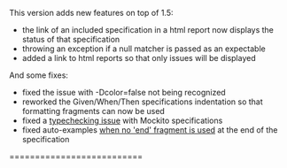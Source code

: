 This version adds new features on top of 1.5:

 * the link of an included specification in a html report now displays the status of that specification
 * throwing an exception if a null matcher is passed as an expectable
 * added a link to html reports so that only issues will be displayed
  
And some fixes:

 * fixed the issue with -Dcolor=false not being recognized
 * reworked the Given/When/Then specifications indentation so that formatting fragments can now be used
 * fixed a [typechecking issue](https://groups.google.com/d/topic/specs2-users/mYyGuvBYMwI/discussion) with Mockito specifications
 * fixed auto-examples [when no 'end' fragment is used](https://groups.google.com/d/topic/specs2-users/mEpVvVSSqHA/discussion) at the end of the specification 
 
 ==========================